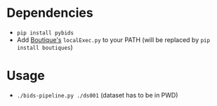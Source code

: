 # Dependencies

* `pip install pybids`
* Add [Boutique's](https://github.com/boutiques) `localExec.py` to your PATH (will be replaced by `pip install boutiques`)

# Usage

* `./bids-pipeline.py ./ds001` (dataset has to be in PWD)